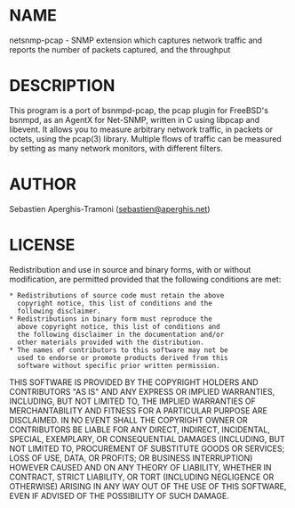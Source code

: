 NAME
====
netsnmp-pcap - SNMP extension which captures network traffic and reports
the number of packets captured, and the throughput

DESCRIPTION
===========
This program is a port of bsnmpd-pcap, the pcap plugin for FreeBSD's bsnmpd,
as an AgentX for Net-SNMP, written in C using libpcap and libevent. It allows
you to measure arbitrary network traffic, in packets or octets, using the
pcap(3) library. Multiple flows of traffic can be measured by setting as many
network monitors, with different filters.

AUTHOR
======
Sebastien Aperghis-Tramoni (sebastien@aperghis.net)


LICENSE
=======
Redistribution and use in source and binary forms, with or without 
modification, are permitted provided that the following conditions 
are met:

    * Redistributions of source code must retain the above 
      copyright notice, this list of conditions and the 
      following disclaimer.
    * Redistributions in binary form must reproduce the 
      above copyright notice, this list of conditions and 
      the following disclaimer in the documentation and/or 
      other materials provided with the distribution.
    * The names of contributors to this software may not be 
      used to endorse or promote products derived from this 
      software without specific prior written permission.

THIS SOFTWARE IS PROVIDED BY THE COPYRIGHT HOLDERS AND CONTRIBUTORS 
"AS IS" AND ANY EXPRESS OR IMPLIED WARRANTIES, INCLUDING, BUT NOT 
LIMITED TO, THE IMPLIED WARRANTIES OF MERCHANTABILITY AND FITNESS 
FOR A PARTICULAR PURPOSE ARE DISCLAIMED. IN NO EVENT SHALL THE 
COPYRIGHT OWNER OR CONTRIBUTORS BE LIABLE FOR ANY DIRECT, INDIRECT, 
INCIDENTAL, SPECIAL, EXEMPLARY, OR CONSEQUENTIAL DAMAGES (INCLUDING, 
BUT NOT LIMITED TO, PROCUREMENT OF SUBSTITUTE GOODS OR SERVICES; LOSS 
OF USE, DATA, OR PROFITS; OR BUSINESS INTERRUPTION) HOWEVER CAUSED 
AND ON ANY THEORY OF LIABILITY, WHETHER IN CONTRACT, STRICT LIABILITY, 
OR TORT (INCLUDING NEGLIGENCE OR OTHERWISE) ARISING IN ANY WAY OUT OF 
THE USE OF THIS SOFTWARE, EVEN IF ADVISED OF THE POSSIBILITY OF SUCH 
DAMAGE.

